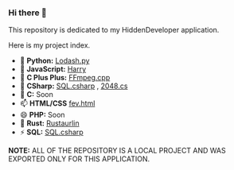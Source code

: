 ### Hi there 👋

This repository is dedicated to my HiddenDeveloper application. 

Here is my project index.

- 🔭 **Python:** [Lodash.py](https://github.com/SkylarFS/lodash)
- 🌱 **JavaScript:** [Harry](https://github.com/SkylarFS/Harry.js/tree/main)
- 👯 **C Plus Plus:** [FFmpeg.cpp](https://github.com/SkylarFS/FFmpeg.cpp)
- 🤔 **CSharp:** [SQL.csharp](https://github.com/SkylarFS/SQL.csharp) , [2048.cs](https://github.com/SkylarFS/2048.csharp/tree/main)
- 💬 **C:** Soon
- 📫 **HTML/CSS** [fev.html](https://github.com/SkylarFS/fev.html/)
- 😄 **PHP:** Soon
- 🌯 **Rust:** [Rustaurlin](https://github.com/SkylarFS/Rustaurlin)
- ⚡ **SQL:** [SQL.csharp](https://github.com/SkylarFS/SQL.csharp)

**NOTE:** ALL OF THE REPOSITORY IS A LOCAL PROJECT AND WAS EXPORTED ONLY FOR THIS APPLICATION.
